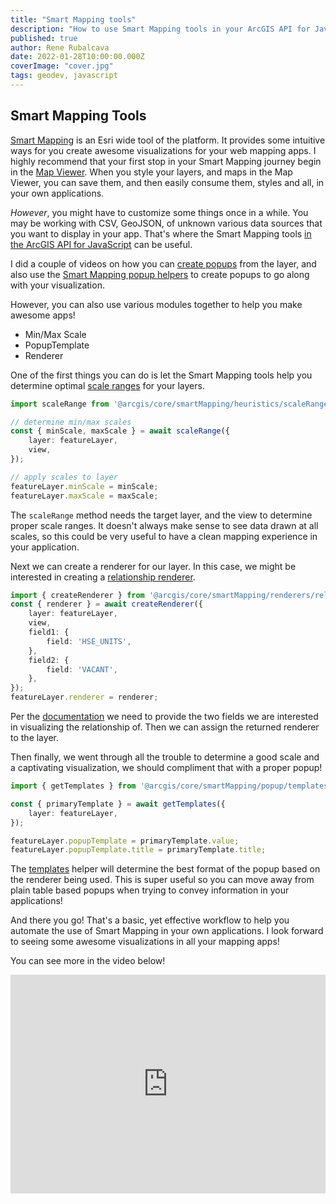 ```yaml
---
title: "Smart Mapping tools"
description: "How to use Smart Mapping tools in your ArcGIS API for JavaScript apps!"
published: true
author: Rene Rubalcava
date: 2022-01-28T10:00:00.000Z
coverImage: "cover.jpg"
tags: geodev, javascript
---
```


## Smart Mapping Tools

[Smart Mapping](https://www.esri.com/en-us/arcgis/products/mapping/smart-mapping) is an Esri wide tool of the platform. It provides some intuitive ways for you create awesome visualizations for your web mapping apps. I highly recommend that your first stop in your Smart Mapping journey begin in the [Map Viewer](https://doc.arcgis.com/en/arcgis-online/create-maps/apply-styles-mv.htm). When you style your layers, and maps in the Map Viewer, you can save them, and then easily consume them, styles and all, in your own applications.

_However_, you might have to customize some things once in a while. You may be working with CSV, GeoJSON, of unknown various data sources that you want to display in your app. That's where the Smart Mapping tools [in the ArcGIS API for JavaScript](https://developers.arcgis.com/javascript/latest/visualization/) can be useful.

I did a couple of videos on how you can [create popups](https://youtu.be/Z2S9wwAJ7CI) from the layer, and also use the [Smart Mapping popup helpers](https://youtu.be/ROhJNceKFUg) to create popups to go along with your visualization.

However, you can also use various modules together to help you make awesome apps!

* Min/Max Scale
* PopupTemplate
* Renderer

One of the first things you can do is let the Smart Mapping tools help you determine optimal [scale ranges](https://developers.arcgis.com/javascript/latest/api-reference/esri-smartMapping-heuristics-scaleRange.html) for your layers.

```ts
import scaleRange from '@arcgis/core/smartMapping/heuristics/scaleRange';

// determine min/max scales
const { minScale, maxScale } = await scaleRange({
    layer: featureLayer,
    view,
});

// apply scales to layer
featureLayer.minScale = minScale;
featureLayer.maxScale = maxScale;
```

The `scaleRange` method needs the target layer, and the view to determine proper scale ranges. It doesn't always make sense to see data drawn at all scales, so this could be very useful to have a clean mapping experience in your application.

Next we can create a renderer for our layer. In this case, we might be interested in creating a [relationship renderer](https://developers.arcgis.com/javascript/latest/visualization/data-driven-styles/relationship/).

```ts
import { createRenderer } from '@arcgis/core/smartMapping/renderers/relationship';
const { renderer } = await createRenderer({
    layer: featureLayer,
    view,
    field1: {
        field: 'HSE_UNITS',
    },
    field2: {
        field: 'VACANT',
    },
});
featureLayer.renderer = renderer;
```

Per the [documentation](https://developers.arcgis.com/javascript/latest/api-reference/esri-smartMapping-renderers-relationship.html) we need to provide the two fields we are interested in visualizing the relationship of. Then we can assign the returned renderer to the layer.

Then finally, we went through all the trouble to determine a good scale and a captivating visualization, we should compliment that with a proper popup!

```ts
import { getTemplates } from '@arcgis/core/smartMapping/popup/templates';

const { primaryTemplate } = await getTemplates({
    layer: featureLayer,
});

featureLayer.popupTemplate = primaryTemplate.value;
featureLayer.popupTemplate.title = primaryTemplate.title;
```

The [templates](https://developers.arcgis.com/javascript/latest/api-reference/esri-smartMapping-popup-templates.html) helper will determine the best format of the popup based on the renderer being used. This is super useful so you can move away from plain table based popups when trying to convey information in your applications!

And there you go! That's a basic, yet effective workflow to help you automate the use of Smart Mapping in your own applications. I look forward to seeing some awesome visualizations in all your mapping apps!

You can see more in the video below!

<iframe width="100%" height="350" src="https://www.youtube.com/embed/8_3hBoOI4Jg" title="YouTube video player" frameborder="0" allow="accelerometer; autoplay; clipboard-write; encrypted-media; gyroscope; picture-in-picture" allowfullscreen></iframe>